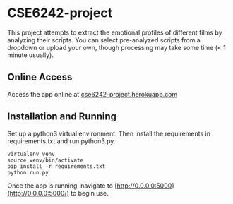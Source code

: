 # CSE6242-project
This project attempts to extract the emotional profiles of different films by analyzing their scripts. You can select pre-analyzed scripts from a dropdown or upload your own, though processing may take some time (< 1 minute usually).
## Online Access
Access the app online at [cse6242-project.herokuapp.com](cse6242-project.herokuapp.com)
## Installation and Running
Set up a python3 virtual environment. Then install the requirements in requirements.txt and run python3.py.
```
virtualenv venv
source venv/bin/activate
pip install -r requirements.txt
python run.py
```
Once the app is running, navigate to [http://0.0.0.0:5000](http://0.0.0.0:5000/) to begin use.
